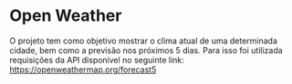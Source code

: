 # Open Weather 

O projeto tem como objetivo mostrar o clima atual de uma determinada cidade, bem como a previsão nos próximos 5 dias. 
Para isso foi utilizada requisições da API disponível no seguinte link: https://openweathermap.org/forecast5
